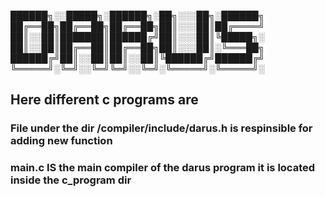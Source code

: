 ██████╗░░█████╗░██████╗░██╗░░░██╗░██████╗
██╔══██╗██╔══██╗██╔══██╗██║░░░██║██╔════╝
██║░░██║███████║██████╔╝██║░░░██║╚█████╗░
██║░░██║██╔══██║██╔══██╗██║░░░██║░╚═══██╗
██████╔╝██║░░██║██║░░██║╚██████╔╝██████╔╝
╚═════╝░╚═╝░░╚═╝╚═╝░░╚═╝░╚═════╝░╚═════╝░


## Here different c programs are

### File under the dir /compiler/include/darus.h is respinsible for adding new function

### main.c IS the main compiler of the darus program it is located inside the c_program dir
